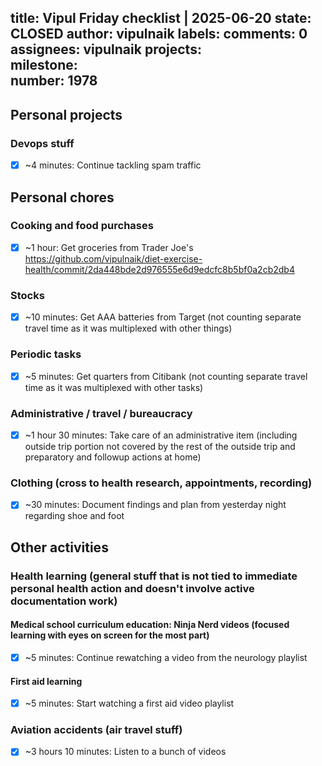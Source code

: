 title:	Vipul Friday checklist | 2025-06-20
state:	CLOSED
author:	vipulnaik
labels:	
comments:	0
assignees:	vipulnaik
projects:	
milestone:	
number:	1978
--
## Personal projects

### Devops stuff

- [x] ~4 minutes: Continue tackling spam traffic

## Personal chores

### Cooking and food purchases

- [x] ~1 hour: Get groceries from Trader Joe's https://github.com/vipulnaik/diet-exercise-health/commit/2da448bde2d976555e6d9edcfc8b5bf0a2cb2db4

### Stocks

- [x] ~10 minutes: Get AAA batteries from Target (not counting separate travel time as it was multiplexed with other things)

### Periodic tasks

- [x] ~5 minutes: Get quarters from Citibank (not counting separate travel time as it was multiplexed with other tasks)

### Administrative / travel / bureaucracy

- [x] ~1 hour 30 minutes: Take care of an administrative item (including outside trip portion not covered by the rest of the outside trip and preparatory and  followup actions at home)

### Clothing (cross to health research, appointments, recording)

- [x] ~30 minutes: Document findings and plan from yesterday night regarding shoe and foot

## Other activities

### Health learning (general stuff that is not tied to immediate personal health action and doesn't involve active documentation work)

#### Medical school curriculum education: Ninja Nerd videos (focused learning with eyes on screen for the most part)

- [x] ~5 minutes: Continue rewatching a video from the neurology playlist

#### First aid learning

- [x] ~5 minutes: Start watching a first aid video playlist

### Aviation accidents (air travel stuff)

- [x] ~3 hours 10 minutes: Listen to a bunch of videos
